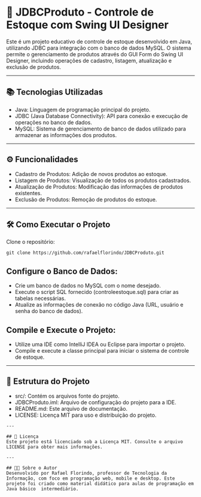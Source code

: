 # 🛒 JDBCProduto - Controle de Estoque com Swing UI Designer
Este é um projeto educativo de controle de estoque desenvolvido em Java, utilizando JDBC para integração com o banco de dados MySQL. O sistema permite o gerenciamento de produtos através do GUI Form do Swing UI Designer, incluindo operações de cadastro, listagem, atualização e exclusão de produtos.

---

## 📚 Tecnologias Utilizadas
- Java: Linguagem de programação principal do projeto.
- JDBC (Java Database Connectivity): API para conexão e execução de operações no banco de dados.
- MySQL: Sistema de gerenciamento de banco de dados utilizado para armazenar as informações dos produtos.

---

## ⚙️ Funcionalidades
- Cadastro de Produtos: Adição de novos produtos ao estoque.
- Listagem de Produtos: Visualização de todos os produtos cadastrados.
- Atualização de Produtos: Modificação das informações de produtos existentes.
- Exclusão de Produtos: Remoção de produtos do estoque.

---

## 🛠️ Como Executar o Projeto
Clone o repositório:

```
git clone https://github.com/rafaelflorindo/JDBCProduto.git
```
## Configure o Banco de Dados:

- Crie um banco de dados no MySQL com o nome desejado.
- Execute o script SQL fornecido (controleestoque.sql) para criar as tabelas necessárias.
- Atualize as informações de conexão no código Java (URL, usuário e senha do banco de dados).

## Compile e Execute o Projeto:
- Utilize uma IDE como IntelliJ IDEA ou Eclipse para importar o projeto.
- Compile e execute a classe principal para iniciar o sistema de controle de estoque.

---

## 📁 Estrutura do Projeto
- src/: Contém os arquivos fonte do projeto.
- JDBCProduto.iml: Arquivo de configuração do projeto para a IDE.
- README.md: Este arquivo de documentação.
- LICENSE: Licença MIT para uso e distribuição do projeto.
```
---

## 📄 Licença
Este projeto está licenciado sob a Licença MIT. Consulte o arquivo LICENSE para obter mais informações.

---

## 👨‍🏫 Sobre o Autor
Desenvolvido por Rafael Florindo, professor de Tecnologia da Informação, com foco em programação web, mobile e desktop. Este projeto foi criado como material didático para aulas de programação em Java básico  intermediário.
